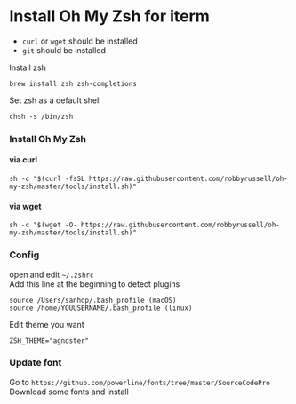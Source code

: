 # Install Oh My Zsh for iterm

- `curl` or `wget` should be installed
- `git` should be installed

Install zsh
```
brew install zsh zsh-completions
```
Set zsh as a default shell
```
chsh -s /bin/zsh
```

### Install Oh My Zsh
#### via curl
```
sh -c "$(curl -fsSL https://raw.githubusercontent.com/robbyrussell/oh-my-zsh/master/tools/install.sh)"
```
#### via wget
```
sh -c "$(wget -O- https://raw.githubusercontent.com/robbyrussell/oh-my-zsh/master/tools/install.sh)"
```

### Config
open and edit `~/.zshrc`\
Add this line at the beginning to detect plugins
```
source /Users/sanhdp/.bash_profile (macOS)
source /home/YOUUSERNAME/.bash_profile (linux)
```
Edit theme you want
```
ZSH_THEME="agnoster"
```

### Update font
Go to `https://github.com/powerline/fonts/tree/master/SourceCodePro`\
Download some fonts and install





